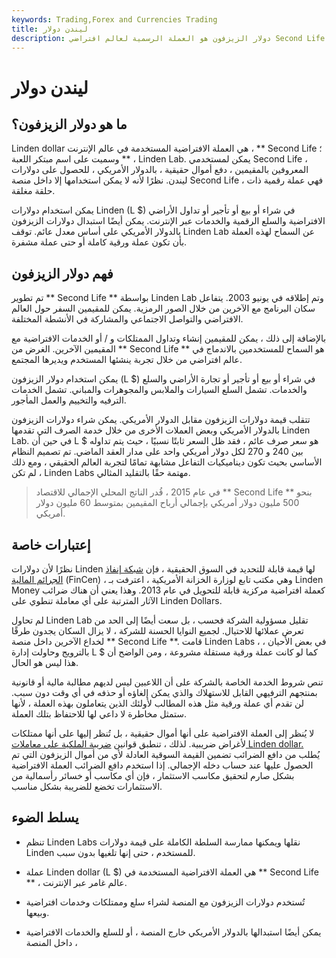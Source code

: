 ```yaml
---
keywords: Trading,Forex and Currencies Trading
title: ليندن دولار
description: دولار الزيزفون هو العملة الرسمية لعالم افتراضي Second Life.
---
```


# ليندن دولار
## ما هو دولار الزيزفون؟

Linden dollar هي العملة الافتراضية المستخدمة في عالم الإنترنت ، ** Second Life ؛ ** وسميت على اسم مبتكر اللعبة ، Linden Lab. يمكن لمستخدمي Second Life ، المعروفين بالمقيمين ، دفع أموال حقيقية ، بالدولار الأمريكي ، للحصول على دولارات ليندن. نظرًا لأنه لا يمكن استخدامها إلا داخل منصة Second Life ، فهي عملة رقمية ذات حلقة مغلقة.

يمكن استخدام دولارات Linden (L $) في شراء أو بيع أو تأجير أو تداول الأراضي الافتراضية والسلع الرقمية والخدمات عبر الإنترنت. يمكن أيضًا استبدال دولارات الزيزفون بالدولار الأمريكي على أساس معدل عائم. توقف Linden Lab عن السماح لهذه العملة بأن تكون عملة ورقية كاملة أو حتى عملة مشفرة.

## فهم دولار الزيزفون

تم تطوير ** Second Life ** بواسطة Linden Lab وتم إطلاقه في يونيو 2003. يتفاعل سكان البرنامج مع الآخرين من خلال الصور الرمزية. يمكن للمقيمين السفر حول العالم الافتراضي والتواصل الاجتماعي والمشاركة في الأنشطة المختلفة.

بالإضافة إلى ذلك ، يمكن للمقيمين إنشاء وتداول الممتلكات و / أو الخدمات الافتراضية مع المقيمين الآخرين. الغرض من ** Second Life ** هو السماح للمستخدمين بالاندماج في عالم افتراضي من خلال تجربة ينشئها المستخدم ويديرها المجتمع.

يمكن استخدام دولار الزيزفون (L $) في شراء أو بيع أو تأجير أو تجارة الأراضي والسلع والخدمات. تشمل السلع السيارات والملابس والمجوهرات والمباني. تشمل الخدمات الترفيه والتخييم والعمل المأجور.

تتقلب قيمة دولارات الزيزفون مقابل الدولار الأمريكي. يمكن شراء دولارات الزيزفون بالدولار الأمريكي وبعض العملات الأخرى من خلال خدمة الصرف التي تقدمها Linden Lab. في حين أن L $ هو سعر صرف عائم ، فقد ظل السعر ثابتًا نسبيًا ، حيث يتم تداوله بين 240 و 270 لكل دولار أمريكي واحد على مدار العقد الماضي. تم تصميم النظام الأساسي بحيث تكون ديناميكيات التفاعل مشابهة تمامًا لتجربة العالم الحقيقي ، ومع ذلك ، لم تكن Linden Labs مهتمة حقًا بالتقليد المثالي.

> في عام 2015 ، قُدر الناتج المحلي الإجمالي للاقتصاد ** Second Life ** بنحو 500 مليون دولار أمريكي بإجمالي أرباح المقيمين بمتوسط 60 مليون دولار أمريكي.

>

## إعتبارات خاصة

نظرًا لأن دولارات Linden لها قيمة قابلة للتحديد في السوق الحقيقية ، فإن [شبكة إنفاذ الجرائم المالية](/fincen) (FinCen) ، وهي مكتب تابع لوزارة الخزانة الأمريكية ، اعترفت بـ Linden Money كعملة افتراضية مركزية قابلة للتحويل في عام 2013. وهذا يعني أن هناك ضرائب الآثار المترتبة على أي معاملة تنطوي على Linden Dollars.

لم تحاول Linden Lab تقليل مسؤولية الشركة فحسب ، بل سعت أيضًا إلى الحد من تعرض عملائها للاحتيال. لجميع النوايا الحسنة للشركة ، لا يزال السكان يجدون طرقًا لخداع الآخرين داخل منصة ** Second Life **. قامت Linden Labs ، في بعض الأحيان ، بالترويج وحاولت إدارة L $ كما لو كانت عملة ورقية مستقلة مشروعة ، ومن الواضح أن هذا ليس هو الحال.

تنص شروط الخدمة الخاصة بالشركة على أن اللاعبين ليس لديهم مطالبة مالية أو قانونية بمنتجهم الترفيهي القابل للاستهلاك والذي يمكن إلغاؤه أو حذفه في أي وقت دون سبب. لن تقدم أي عملة ورقية مثل هذه المطالب لأولئك الذين يتعاملون بهذه العملة ، لأنها ستمثل مخاطرة لا داعي لها للاحتفاظ بتلك العملة.

لا يُنظر إلى العملة الافتراضية على أنها أموال حقيقية ، بل تُنظر إليها على أنها ممتلكات لأغراض ضريبية. لذلك ، تنطبق قوانين [ضريبة الملكية على معاملات Linden dollar.](/propertytax) يُطلب من دافع الضرائب تضمين القيمة السوقية العادلة لأي من أموال الزيزفون التي تم الحصول عليها عند حساب دخله الإجمالي. إذا استخدم دافع الضرائب العملة الافتراضية بشكل صارم لتحقيق مكاسب الاستثمار ، فإن أي مكاسب أو خسائر رأسمالية من الاستثمارات تخضع للضريبة بشكل مناسب.

## يسلط الضوء

- تنظم Linden Labs نقلها ويمكنها ممارسة السلطة الكاملة على قيمة دولارات Linden للمستخدم ، حتى إنها تلغيها بدون سبب.

- عملة Linden dollar (L $) هي العملة الافتراضية المستخدمة في ** Second Life ** ، عالم غامر عبر الإنترنت.

- تُستخدم دولارات الزيزفون مع المنصة لشراء سلع وممتلكات وخدمات افتراضية وبيعها.

- يمكن أيضًا استبدالها بالدولار الأمريكي خارج المنصة ، أو للسلع والخدمات الافتراضية داخل المنصة ،

